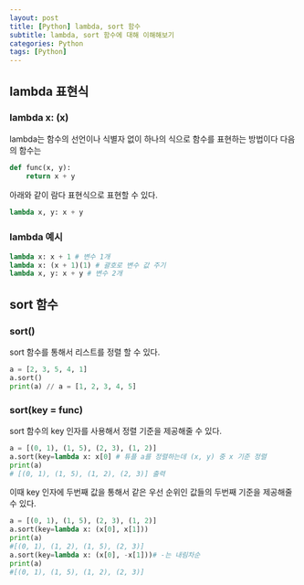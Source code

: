 ```yaml
---
layout: post
title: [Python] lambda, sort 함수
subtitle: lambda, sort 함수에 대해 이해해보기
categories: Python
tags: [Python]
---
```

## lambda 표현식
### lambda x: (x)
lambda는 함수의 선언이나 식별자 없이 하나의 식으로 함수를 표현하는 방법이다
다음의 함수는 
```python
def func(x, y):
    return x + y
```
아래와 같이 람다 표현식으로 표현할 수 있다.
```python
lambda x, y: x + y
```

### lambda 예시
```python 
lambda x: x + 1 # 변수 1개
lambda x: (x + 1)(1) # 괄호로 변수 값 주기
lambda x, y: x + y # 변수 2개
```

## sort 함수

### sort()
sort 함수를 통해서 리스트를 정렬 할 수 있다. 
```python 
a = [2, 3, 5, 4, 1]
a.sort()
print(a) // a = [1, 2, 3, 4, 5]
```
### sort(key = func)
sort 함수의 key 인자를 사용해서 정렬 기준을 제공해줄 수 있다.
```python
a = [(0, 1), (1, 5), (2, 3), (1, 2)]
a.sort(key=lambda x: x[0] # 튜플 a를 정렬하는데 (x, y) 중 x 기준 정렬
print(a)
# [(0, 1), (1, 5), (1, 2), (2, 3)] 출력
```
이때 key 인자에 두번째 값을 통해서 같은 우선 순위인 값들의 두번째 기준을 제공해줄 수 있다.
```python
a = [(0, 1), (1, 5), (2, 3), (1, 2)]
a.sort(key=lambda x: (x[0], x[1]))
print(a)
#[(0, 1), (1, 2), (1, 5), (2, 3)]
a.sort(key=lambda x: (x[0], -x[1]))# -는 내림차순
print(a)
#[(0, 1), (1, 5), (1, 2), (2, 3)]
```
